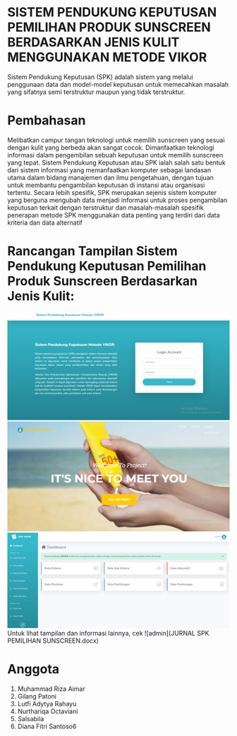 # SISTEM PENDUKUNG KEPUTUSAN PEMILIHAN PRODUK SUNSCREEN BERDASARKAN JENIS KULIT MENGGUNAKAN METODE VIKOR
Sistem Pendukung Keputusan (SPK) adalah sistem yang melalui penggunaan data dan model-model keputusan untuk memecahkan masalah yang sifatnya semi terstruktur maupun yang tidak terstruktur.
# Pembahasan
Melibatkan campur tangan teknologi untuk memilih sunscreen yang sesuai dengan kulit yang berbeda akan sangat cocok. Dimanfaatkan teknologi informasi dalam pengembilan sebuah keputusan untuk memilih sunscreen yang tepat. Sistem Pendukung Keputusan atau SPK ialah salah satu bentuk dari sistem informasi yang memanfaatkan komputer sebagai landasan utama dalam bidang manajemen dan ilmu pengetahuan, dengan tujuan untuk membantu pengambilan keputusan di instansi atau organisasi tertentu. Secara lebih spesifik, SPK merupakan sejenis sistem komputer yang berguna mengubah data menjadi informasi untuk proses pengambilan keputusan terkait dengan terstruktur dan masalah-masalah spesifik penerapan metode SPK menggunakan data penting yang terdiri dari data kriteria dan data alternatif
# Rancangan Tampilan Sistem Pendukung Keputusan Pemilihan Produk Sunscreen Berdasarkan Jenis Kulit:
![login](assets/img/login.png)
![home](assets/img/home.png)
![admin](assets/img/admin.png)
Untuk lihat tampilan dan informasi lainnya, cek ![admin](JURNAL SPK PEMILIHAN SUNSCREEN.docx)
# Anggota
1. Muhammad Riza Aimar
2. Gilang Patoni
3. Lutfi Adytya Rahayu
4. Nurthariqa Octaviani
5. Salsabila
6. Diana Fitri Santoso6

